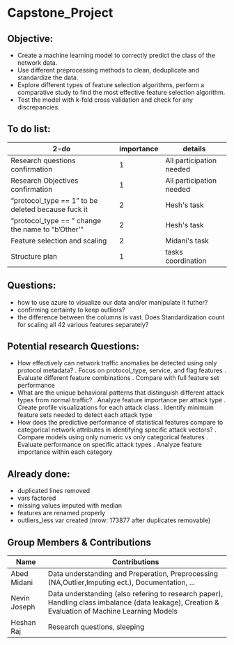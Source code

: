 # Capstone_Project

## Objective:
+ Create a machine learning model to correctly predict the class of the network data.
+ Use different preprocessing methods to clean, deduplicate and standardize the data.
+ Explore different types of feature selection algorithms, perform a comparative study to find the most effective feature selection algorithm.
+ Test the model with k-fold cross validation and check for any discrepancies.


## To do list:
| 2-do | importance | details |
| -------- | -------- | -------- |
| Research questions confirmation  |  1   | All participation needed   |
| Research Objectives  confirmation |  1   | All participation needed   |
| “protocol_type == 1” to be deleted because fuck it   | 2   | Hesh's task   |
| “protocol_type ==    ” change the name to “b’Other’”   | 2   | Hesh's task   |
| Feature selection and scaling   | 2   | Midani's task   |
| Structure plan  |  1   | tasks coordination   |



## Questions:
+ how to use azure to visualize our data and/or manipulate it futher?
+ confirming certainty to keep outliers?
+ the difference between the columns is vast. Does Standardization count for scaling all 42 various features separately? 



## Potential research Questions:
+ How effectively can network traffic anomalies be detected using only protocol metadata?
. Focus on protocol_type, service, and flag features
. Evaluate different feature combinations
. Compare with full feature set performance
+ What are the unique behavioral patterns that distinguish different attack types from normal traffic?
. Analyze feature importance per attack type
. Create profile visualizations for each attack class
. Identify minimum feature sets needed to detect each attack type
+ How does the predictive performance of statistical features compare to categorical network attributes in identifying specific attack vectors?
. Compare models using only numeric vs only categorical features
. Evaluate performance on specific attack types
. Analyze feature importance within each category


## Already done:
+ duplicated lines removed
+ vars factored
+ missing values imputed with median 
+ features are renamed properly
+ outliers_less var created (nrow: 173877 after duplicates removable)

## Group Members & Contributions

| Name            | Contributions                           |
|-----------------|-----------------------------------------|
| Abed Midani     | Data understanding and Preperation, Preprocessing (NA,Outlier,Imputing ect.), Documentation, ... |
| Nevin Joseph    | Data understanding (also refering to research paper), Handling class imbalance (data leakage), Creation & Evaluation of Machine Learning Models|
| Heshan Raj      | Research questions, sleeping     |


